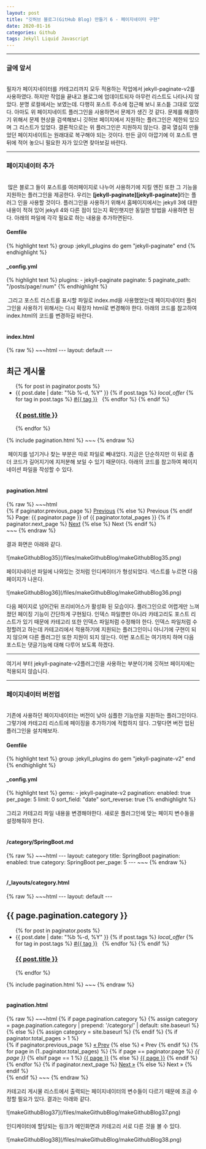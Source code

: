 ```yaml
---
layout: post
title: "깃허브 블로그(GitHub Blog) 만들기 6 - 페이지네이터 구현"
date: 2020-01-16
categories: Github
tags: Jekyll Liquid Javascript
---
```

<div style="display:none;">
페이징 만들기
</div>
<hr class="divider">
<h3>글에 앞서</h3>
<br>
필자가 페이지네이터를 카테고리까지 모두 적용하는 작업에서 jekyll-paginate-v2를 사용하였다. 하지만 작업을 끝내고 블로그에 업데이트되자 아무런 리스트도 나타나지 않았다. 분명 로컬에서는 보였는데. 다행히 포스트 주소에 접근해 보니 포스틑 그대로 있었다. 아마도 위 페이지네이트 플러그인을 사용하면서 문제가 생긴 것 같다. 문제를 해결하기 위해서 문제 현상을 검색해보니 깃허브 페이지에서 지원하는 플러그인은 제한되 있으며 그 리스트가 있었다. 결론적으로는 위 플러그인은 지원하지 않는다. 결국 열심히 만들었던 페이지네이트는 원래대로 복구해야 되는 것이다. 만든 글이 아깝기에 이 포스트 맨 뒤에 적어 놓으니 필요한 자가 있으면 찾아보길 바란다.
<hr class="divider">
<h3>페이지네이터 추가</h3>
<br>
&nbsp;많은 블로그 들이 포스트를 여러페이지로 나누어 사용하기에 지킬 엔진 또한 그 기능을 지원하는 플러그인을 제공한다. 우리는 <b>[jekyll-paginate][jekyll-paginate]</b>라는 플러그 인을 사용할 것이다. 플러그인을 사용하기 위해서 홈페이지에서는 jekyll 3에 대한 내용이 적혀 있어 jekyll 4와 다른 점이 있는지 확인햇지만 동일한 방법을 사용하면 된다. 아래의 파일에 각각 필요로 하는 내용을 추가하면된다.
<h4>Gemfile</h4>
{% highlight text %}
group :jekyll_plugins do
  gem "jekyll-paginate"
end
{% endhighlight %}
<h4>_config.yml</h4>
{% highlight text %}
plugins:
  - jekyll-paginate
paginate: 5
paginate_path: "/posts/page/:num"
{% endhighlight %}
<br><br>
&nbsp;그리고 포스트 리스트를 표시할 파일로 index.md을 사용했었는데 페이지네이터 플러그인을 사용하기 위해서는 다시 확장자 html로 변경해야 한다. 아래의 코드를 참고하여 index.html의 코드를 변경하길 바란다.
<br><br>
<h4>index.html</h4>
{% raw %}
~~~html
---
layout: default
---
<div class="home">
	<h2 class="post-list-heading">최근 게시물</h2>
	<ul class="post-list">
		{% for post in paginator.posts %}
		<li>
			<span class="post-meta">{{ post.date | date: "%b %-d, %Y" }}
			{% if post.tags %} 
			<i class="material-icons svg-icon">local_offer</i>
			{% for tag in post.tags %}
			<a class="label" href="{{ '/tags' | prepend: site.baseurl }}">#{{ tag }}</a> &nbsp; 
			{% endfor %} 
			{% endif %}
			</span>
			<h3>
				<a class="post-link" href="{{ post.url | prepend: site.baseurl }}"
					>{{ post.title }}</a
				>
			</h3>
		</li>
		{% endfor %}
	</ul>
</div>
{% include pagination.html %}				
~~~
{% endraw %}
<br><br>
&nbsp;페이지를 넘기거나 찾는 부분은 따로 파일로 빼내었다. 지금은 단순하지만 이 뒤로 좀 더 코드가 길어지기에 지저분해 보일 수 있기 때문이다. 아래의 코드를 참고하여 페이지네이션 파일을 작성할 수 있다.
<br><br>
<h4>pagination.html</h4>
{% raw %}
~~~html
<!-- Pagination links -->
<div class="pagination">
  {% if paginator.previous_page %}
    <a href="{{ paginator.previous_page_path }}" class="previous">Previous</a>
  {% else %}
    <span class="previous">Previous</span>
  {% endif %}
  <span class="page_number ">Page: {{ paginator.page }} of {{ paginator.total_pages }}</span>
  {% if paginator.next_page %}
    <a href="{{ paginator.next_page_path }}" class="next">Next</a>
  {% else %}
    <span class="next ">Next</span>
  {% endif %}
</div>		
~~~
{% endraw %}
<br><br>
결과 화면은 아래와 같다.
<br><br>
![makeGithubBlog35](/files/makeGithubBlog/makeGithubBlog35.png)
<br><br>
페이지네이션 파일에 나와있는 것처럼 인디케이터가 형성되었다. 넥스트를 누르면 다음 페이지가 나온다.
<br><br>
![makeGithubBlog36](/files/makeGithubBlog/makeGithubBlog36.png)
<br><br>
다음 페이지로 넘어간뒤 프리비어스가 활성화 된 모습이다. 플러그인으로 어렵게만 느껴졌던 페이징 기능이 간단하게 구현됬다. 인덱스 파일뿐만 아니라 카테고리도 포스트 리스트가 있기 때문에 카테고리 또한 인덱스 파일처럼 수정해야 한다. 인덱스 파일처럼 수정할려고 하는데 카테고리에서 적용하기에 지원되는 플러그인이니 아니기에 구현이 되지 않으며 다른 플러그인 또한 지원이 되지 않는다. 이번 포스트는 여기까지 하며 다음 포스트는 댓글기능에 대해 다루어 보도록 하겠다.

<hr class="divider">
여기서 부터 jekyll-paginate-v2플러그인을 사용하는 부분이기에 깃허브 페이지에는 적용되지 않습니다.
<hr class="divider">
<h3>페이지네이터 버전업</h3>
<br>
기존에 사용하던 페이지네이터는 버전이 낮아 심플한 기능만을 지원하는 플러그인이다. 그렇기에 카테고리 리스트에 페이징을 추가하기에 적합하지 않다. 그렇다면 버전 업된 플러그인을 설치해보자.
<h4>Gemfile</h4>
{% highlight text %}
group :jekyll_plugins do
  gem "jekyll-paginate-v2"
end
{% endhighlight %}
<h4>_config.yml</h4>
{% highlight text %}
gems:
    - jekyll-paginate-v2
pagination:
    enabled: true
    per_page: 5
    limit: 0
    sort_field: "date"
    sort_reverse: true
{% endhighlight %}
<br><br>
그리고 카테고리 파일 내용을 변경해야한다. 새로운 플러그인에 맞는 페이지 변수들을 설정해줘야 한다.
<br><br>
<h4>/category/SpringBoot.md</h4>
{% raw %}
~~~html
---
layout: category
title: SpringBoot
pagination:
    enabled: true
    category: SpringBoot
    per_page: 5
---	
~~~
{% endraw %}
<br><br>
<h4>/_layouts/category.html</h4>
{% raw %}
~~~html
---
layout: default
---
<div class="home">
	<h2 class="post-list-heading">{{ page.pagination.category }}</h2>
	<ul class="post-list">
{% for post in paginator.posts %}
    <li>
			<span class="post-meta">{{ post.date | date: "%b %-d, %Y" }}
			{% if post.tags %} 
			<i class="material-icons svg-icon">local_offer</i>
			{% for tag in post.tags %}
			<a class="label" href="{{ '/tags' | prepend: site.baseurl }}">#{{ tag }}</a> &nbsp;  
			{% endfor %} 
			{% endif %}</span>
			<h3>
				<a class="post-link" href="{{ post.url | prepend: site.baseurl }}"
					>{{ post.title }}</a
				>
			</h3>
		</li>
{% endfor %}
	</ul>
</div>
{% include pagination.html %}
~~~
{% endraw %}
<br><br>
<h4>pagination.html</h4>
{% raw %}
~~~html
<!-- Pagination links -->
{% if page.pagination.category %}
{% assign category = page.pagination.category | prepend: '/category/' | default: site.baseurl %}
{% else %}
{% assign category = site.baseurl %}
  {% endif %}
{% if paginator.total_pages > 1 %}
<div class="pagination">
  {% if paginator.previous_page %}
    <a href="{{ paginator.previous_page_path | prepend: site.baseurl | replace: '//', '/' }}">&laquo; Prev</a>
  {% else %}
    <span>&laquo; Prev</span>
  {% endif %}
  {% for page in (1..paginator.total_pages) %}
    {% if page == paginator.page %}
      <em>{{ page }}</em>
    {% elsif page == 1 %}
      <a href="{{ paginator.previous_page_path | prepend: site.baseurl | replace: '//', '/' }}">{{ page }}</a>
    {% else %}
      <a href="{{ site.paginate_path | prepend: category | replace: '//', '/' | replace: ':num', page }}">{{ page }}</a>
    {% endif %}
  {% endfor %}
  {% if paginator.next_page %}
    <a href="{{ paginator.next_page_path | prepend: site.baseurl | replace: '//', '/' }}">Next &raquo;</a>
  {% else %}
    <span>Next &raquo;</span>
  {% endif %}
</div>
{% endif %}
~~~
{% endraw %}
<br><br>
카테고리 게시물 리스트에서 출력되는 페이지네이터의 변수들이 다르기 때문에 조금 수정할 필요가 있다. 결과는 아래와 같다.
<br><br>
![makeGithubBlog37](/files/makeGithubBlog/makeGithubBlog37.png)
<br><br>
인디케이터에 할당되는 링크가 메인화면과 카테고리 서로 다른 것을 볼 수 있다.
<br><br>
![makeGithubBlog38](/files/makeGithubBlog/makeGithubBlog38.png)
<br><br>


[jekyll-paginate]: https://jekyllrb-ko.github.io/docs/pagination/